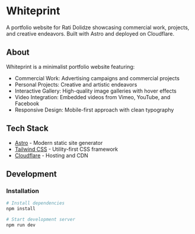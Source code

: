 # Whiteprint

A portfolio website for Rati Dolidze showcasing commercial work, projects, and creative endeavors. Built with Astro and deployed on Cloudflare.

## About

Whiteprint is a minimalist portfolio website featuring:

- Commercial Work: Advertising campaigns and commercial projects
- Personal Projects: Creative and artistic endeavors
- Interactive Gallery: High-quality image galleries with hover effects
- Video Integration: Embedded videos from Vimeo, YouTube, and Facebook
- Responsive Design: Mobile-first approach with clean typography

## Tech Stack

- [Astro](https://astro.build/) - Modern static site generator
- [Tailwind CSS](https://tailwindcss.com/) - Utility-first CSS framework
- [Cloudflare](https://cloudflare.com/) - Hosting and CDN

## Development

### Installation

```bash
# Install dependencies
npm install

# Start development server
npm run dev
```

